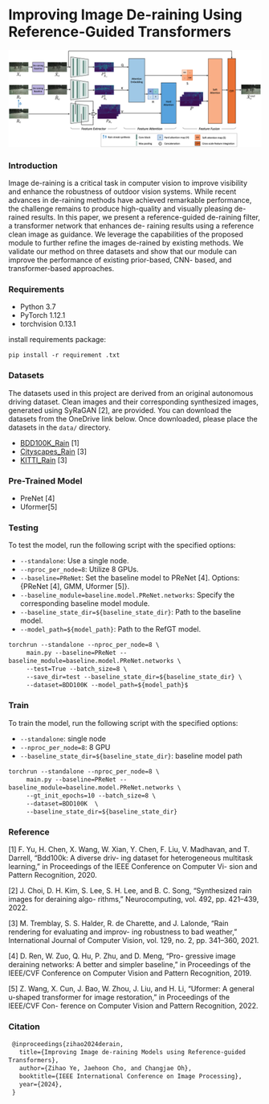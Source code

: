 # Improving Image De-raining Using Reference-Guided Transformers
![model_architecture.png](model_architecture.png)
### Introduction
Image de-raining is a critical task in computer vision to improve visibility and enhance the robustness of outdoor vision systems. While recent advances in de-raining methods have achieved remarkable performance, the challenge remains to produce high-quality and visually pleasing de- rained results. In this paper, we present a reference-guided de-raining filter, a transformer network that enhances de- raining results using a reference clean image as guidance. We leverage the capabilities of the proposed module to further refine the images de-rained by existing methods. We validate our method on three datasets and show that our module can improve the performance of existing prior-based, CNN- based, and transformer-based approaches.

### Requirements
- Python 3.7
- PyTorch 1.12.1
- torchvision 0.13.1

install requirements package:
```
pip install -r requirement .txt
```

### Datasets
The datasets used in this project are derived from an original autonomous driving dataset. Clean images and their corresponding synthesized images, generated using SyRaGAN [2], are provided. You can download the datasets from the OneDrive link below. Once downloaded, please place the datasets in the `data/` directory.

- [BDD100K_Rain](https://1drv.ms/f/s!AhiCmYWu9pBria1EEB_5VzLPuYhfng?e=CdcCYz) [1]
- [Cityscapes_Rain](https://1drv.ms/f/s!AhiCmYWu9pBriv5_fRX1essBU6mdOw?e=0ZqoRM) [3]
- [KITTI_Rain](https://1drv.ms/f/s!AhiCmYWu9pBrifMLdsmGLt4UQMj-8g?e=ogzi0l) [3]

### Pre-Trained Model
- PreNet [4]
- Uformer[5]
### Testing
To test the model, run the following script with the specified options:
- `--standalone`: Use a single node.
- `--nproc_per_node=8`: Utilize 8 GPUs.
- `--baseline=PReNet`: Set the baseline model to PReNet [4]. Options: {PReNet [4], GMM, Uformer [5]}.
- `--baseline_module=baseline.model.PReNet.networks`: Specify the corresponding baseline model module.
- `--baseline_state_dir=${baseline_state_dir}`: Path to the baseline model.
- `--model_path=${model_path}`: Path to the RefGT model.

```
torchrun --standalone --nproc_per_node=8 \
	 main.py --baseline=PReNet --baseline_module=baseline.model.PReNet.networks \
	 --test=True --batch_size=8 \
	 --save_dir=test --baseline_state_dir=${baseline_state_dir} \
	 --dataset=BDD100K --model_path=${model_path}$
```


### Train
To train the model, run the following script with the specified options:
- `--standalone`: single node
- `--nproc_per_node=8`: 8 GPU
- `--baseline_state_dir=${baseline_state_dir}`: baseline model path

```
torchrun --standalone --nproc_per_node=8 \
	 main.py --baseline=PReNet --baseline_module=baseline.model.PReNet.networks \
	 --gt_init_epochs=10 --batch_size=8 \
	 --dataset=BDD100K  \
	 --baseline_state_dir=${baseline_state_dir}
```


### Reference
[1] F. Yu, H. Chen, X. Wang, W. Xian, Y. Chen, F. Liu, V. Madhavan, and T. Darrell, “Bdd100k: A diverse driv- ing dataset for heterogeneous multitask learning,” in Proceedings of the IEEE Conference on Computer Vi- sion and Pattern Recognition, 2020.

[2] J. Choi, D. H. Kim, S. Lee, S. H. Lee, and B. C. Song, “Synthesized rain images for deraining algo- rithms,” Neurocomputing, vol. 492, pp. 421–439, 2022.

[3] M. Tremblay, S. S. Halder, R. de Charette, and J. Lalonde, “Rain rendering for evaluating and improv- ing robustness to bad weather,” International Journal of Computer Vision, vol. 129, no. 2, pp. 341–360, 2021.

[4] D. Ren, W. Zuo, Q. Hu, P. Zhu, and D. Meng, “Pro- gressive image deraining networks: A better and simpler baseline,” in Proceedings of the IEEE/CVF Conference on Computer Vision and Pattern Recognition, 2019.

[5] Z. Wang, X. Cun, J. Bao, W. Zhou, J. Liu, and H. Li, “Uformer: A general u-shaped transformer for image restoration,” in Proceedings of the IEEE/CVF Con- ference on Computer Vision and Pattern Recognition, 2022.

### Citation
```
 @inproceedings{zihao2024derain,
   title={Improving Image de-raining Models using Reference-guided Transformers},
   author={Zihao Ye, Jaehoon Cho, and Changjae Oh},
   booktitle={IEEE International Conference on Image Processing},
   year={2024},
 }
```

